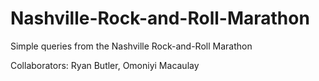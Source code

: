 # Nashville-Rock-and-Roll-Marathon

Simple queries from the Nashville Rock-and-Roll Marathon

Collaborators: Ryan Butler, Omoniyi Macaulay
